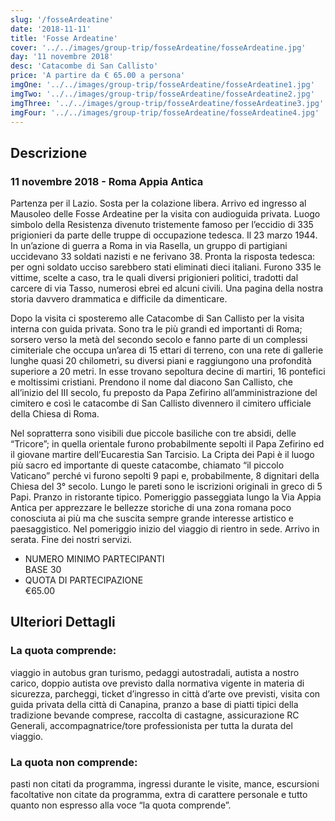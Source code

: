 ```yaml
---
slug: '/fosseArdeatine'
date: '2018-11-11'
title: 'Fosse Ardeatine'
cover: '../../images/group-trip/fosseArdeatine/fosseArdeatine.jpg'
day: '11 novembre 2018'
desc: 'Catacombe di San Callisto'
price: 'A partire da € 65.00 a persona'
imgOne: '../../images/group-trip/fosseArdeatine/fosseArdeatine1.jpg'
imgTwo: '../../images/group-trip/fosseArdeatine/fosseArdeatine2.jpg'
imgThree: '../../images/group-trip/fosseArdeatine/fosseArdeatine3.jpg'
imgFour: '../../images/group-trip/fosseArdeatine/fosseArdeatine4.jpg'
---
```


<div class="copy">

## Descrizione

### 11 novembre 2018 - Roma Appia Antica

Partenza per il Lazio. Sosta per la colazione libera. Arrivo ed ingresso al Mausoleo delle Fosse Ardeatine per la visita con audioguida privata. Luogo simbolo della Resistenza divenuto tristemente famoso per l’eccidio di 335 prigionieri da parte delle truppe di occupazione tedesca. Il 23 marzo 1944. In un’azione di guerra a Roma in via Rasella, un gruppo di partigiani uccidevano 33 soldati nazisti e ne ferivano 38. Pronta la risposta tedesca: per ogni soldato ucciso sarebbero stati eliminati dieci italiani. Furono 335 le vittime, scelte a caso, tra le quali diversi prigionieri politici, tradotti dal carcere di via Tasso, numerosi ebrei ed alcuni civili. Una pagina della nostra storia davvero drammatica e difficile da dimenticare.

Dopo la visita ci sposteremo alle Catacombe di San Callisto per la visita interna con guida privata. Sono tra le più grandi ed importanti di Roma; sorsero verso la metà del secondo secolo e fanno parte di un complessi cimiteriale che occupa un’area di 15 ettari di terreno, con una rete di gallerie lunghe quasi 20 chilometri, su diversi piani e raggiungono una profondità superiore a 20 metri. In esse trovano sepoltura decine di martiri, 16 pontefici e moltissimi cristiani. Prendono il nome dal diacono San Callisto, che all’inizio del III secolo, fu preposto da Papa Zefirino all’amministrazione del cimitero e così le catacombe di San Callisto divennero il cimitero ufficiale della Chiesa di Roma.

Nel sopratterra sono visibili due piccole basiliche con tre absidi, delle “Tricore”; in quella orientale furono probabilmente sepolti il Papa Zefirino ed il giovane martire dell’Eucarestia San Tarcisio. La Cripta dei Papi è il luogo più sacro ed importante di queste catacombe, chiamato “il piccolo Vaticano” perché vi furono sepolti 9 papi e, probabilmente, 8 dignitari della Chiesa del 3° secolo. Lungo le pareti sono le iscrizioni originali in greco di 5 Papi. Pranzo in ristorante tipico. Pomeriggio passeggiata lungo la Via Appia Antica per apprezzare le bellezze storiche di una zona romana poco conosciuta ai più ma che suscita sempre grande interesse artistico e paesaggistico. Nel pomeriggio inizio del viaggio di rientro in sede. Arrivo in serata. Fine dei nostri servizi.

<div class="quota">

- <div class="left"> <span> NUMERO MINIMO PARTECIPANTI </span> </div> <div class="right"> <span> BASE 30 </span> </div>
- <div class="left"> <span> QUOTA DI PARTECIPAZIONE </span> </div> <div class="right"> <span> €65.00 </span> </div>

</div>

## Ulteriori Dettagli

### La quota comprende:

viaggio in autobus gran turismo, pedaggi autostradali, autista a nostro carico, doppio autista ove previsto dalla normativa vigente in materia di sicurezza, parcheggi, ticket d’ingresso in città d’arte ove previsti, visita con guida privata della città di Canapina, pranzo a base di piatti tipici della tradizione bevande comprese, raccolta di castagne, assicurazione RC Generali, accompagnatrice/tore professionista per tutta la durata del viaggio.

### La quota non comprende:

pasti non citati da programma, ingressi durante le visite, mance, escursioni facoltative non citate da programma, extra di carattere personale e tutto quanto non espresso alla voce “la quota comprende”.

</div>
